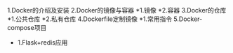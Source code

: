 1.Docker的介绍及安装 
2.Docker的镜像与容器
 *1.镜像
 *2.容器
3.Docker的仓库
 *1.公共仓库
 *2.私有仓库
4.Dockerfile定制镜像
 *1.常用指令
5.Docker-compose项目
 * 1.Flask+redis应用